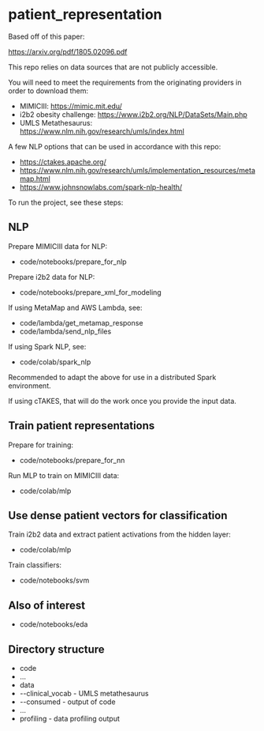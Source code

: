 # patient_representation
Based off of this paper:

https://arxiv.org/pdf/1805.02096.pdf

This repo relies on data sources that are not publicly accessible.  

You will need to meet the requirements from the originating providers in order to download them:

* MIMICIII: https://mimic.mit.edu/
* i2b2 obesity challenge: https://www.i2b2.org/NLP/DataSets/Main.php
* UMLS Metathesaurus: https://www.nlm.nih.gov/research/umls/index.html

A few NLP options that can be used in accordance with this repo:
* https://ctakes.apache.org/
* https://www.nlm.nih.gov/research/umls/implementation_resources/metamap.html
* https://www.johnsnowlabs.com/spark-nlp-health/

To run the project, see these steps:
## NLP
Prepare MIMICIII data for NLP:
* code/notebooks/prepare_for_nlp

Prepare i2b2 data for NLP:
* code/notebooks/prepare_xml_for_modeling

If using MetaMap and AWS Lambda, see:
* code/lambda/get_metamap_response
* code/lambda/send_nlp_files

If using Spark NLP, see:
* code/colab/spark_nlp

Recommended to adapt the above for use in a distributed Spark environment.

If using cTAKES, that will do the work once you provide the input data.

## Train patient representations
Prepare for training:
* code/notebooks/prepare_for_nn

Run MLP to train on MIMICIII data:
* code/colab/mlp


## Use dense patient vectors for classification
Train i2b2 data and extract patient activations from the hidden layer:
* code/colab/mlp

Train classifiers:
* code/notebooks/svm

## Also of interest
* code/notebooks/eda

## Directory structure
* code
*    ...
* data
* --clinical_vocab - UMLS metathesaurus
* --consumed - output of code
* ...
* profiling - data profiling output
